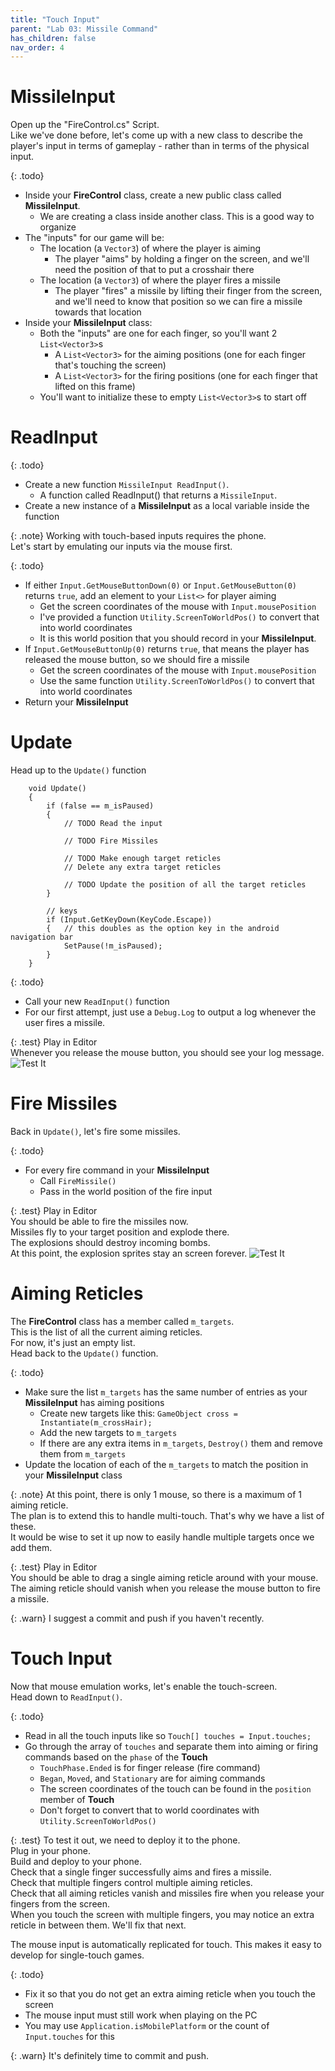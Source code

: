 ```yaml
---
title: "Touch Input"
parent: "Lab 03: Missile Command"
has_children: false
nav_order: 4
---
```


# MissileInput
Open up the "FireControl.cs" Script.\
Like we've done before, let's come up with a new class to describe the player's input in terms of gameplay - rather than in terms of the physical input.

{: .todo}
* Inside your **FireControl** class, create a new public class called **MissileInput**.
    * We are creating a class inside another class. This is a good way to organize
* The "inputs" for our game will be:
	* The location (a `Vector3`) of where the player is aiming
		* The player "aims" by holding a finger on the screen, and we'll need the position of that to put a crosshair there
	* The location (a `Vector3`) of where the player fires a missile
		* The player "fires" a missile by lifting their finger from the screen, and we'll need to know that position so we can fire a missile towards that location
* Inside your **MissileInput** class:
    * Both the "inputs" are one for each finger, so you'll want 2 `List<Vector3>`s
		* A `List<Vector3>` for the aiming positions (one for each finger that's touching the screen)
		* A `List<Vector3>` for the firing positions (one for each finger that lifted on this frame)
    * You'll want to initialize these to empty `List<Vector3>`s to start off

# ReadInput

{: .todo}
* Create a new function `MissileInput ReadInput()`.
	* A function called ReadInput() that returns a `MissileInput`.
* Create a new instance of a **MissileInput** as a local variable inside the function

{: .note}
Working with touch-based inputs requires the phone.\
Let's start by emulating our inputs via the mouse first.

{: .todo}
* If either `Input.GetMouseButtonDown(0)` or `Input.GetMouseButton(0)` returns `true`, add an element to your `List<>` for player aiming
	* Get the screen coordinates of the mouse with `Input.mousePosition`
	* I've provided a function `Utility.ScreenToWorldPos()` to convert that into world coordinates
	* It is this world position that you should record in your **MissileInput**.
* If `Input.GetMouseButtonUp(0)` returns `true`, that means the player has released the mouse button, so we should fire a missile
	* Get the screen coordinates of the mouse with `Input.mousePosition`
	* Use the same function `Utility.ScreenToWorldPos()` to convert that into world coordinates
* Return your **MissileInput**

# Update
Head up to the `Update()` function
```
    void Update()
    {
        if (false == m_isPaused)
        {
            // TODO Read the input

            // TODO Fire Missiles

            // TODO Make enough target reticles
            // Delete any extra target reticles

            // TODO Update the position of all the target reticles
        }

        // keys
        if (Input.GetKeyDown(KeyCode.Escape))
        {   // this doubles as the option key in the android navigation bar
            SetPause(!m_isPaused);
        }
    }
```

{: .todo}
* Call your new `ReadInput()` function
* For our first attempt, just use a `Debug.Log` to output a log whenever the user fires a missile.

{: .test}
Play in Editor\
Whenever you release the mouse button, you should see your log message.\
![Test It](images/lab03/gameplay02.jpg "Test It")

# Fire Missiles
Back in `Update()`, let's fire some missiles.

{: .todo}
* For every fire command in your **MissileInput**
    * Call `FireMissile()`
    * Pass in the world position of the fire input

{: .test}
Play in Editor\
You should be able to fire the missiles now.\
Missiles fly to your target position and explode there.\
The explosions should destroy incoming bombs.\
At this point, the explosion sprites stay an screen forever.
![Test It](images/lab03/gameplay03.jpg "Test It")

# Aiming Reticles
The **FireControl** class has a member called `m_targets`.\
This is the list of all the current aiming reticles.\
For now, it's just an empty list.\
Head back to the `Update()` function.

{: .todo}
* Make sure the list `m_targets` has the same number of entries as your **MissileInput** has aiming positions
    * Create new targets like this: `GameObject cross = Instantiate(m_crossHair);`
    * Add the new targets to `m_targets`
    * If there are any extra items in `m_targets`, `Destroy()` them and remove them from `m_targets`
* Update the location of each of the `m_targets` to match the position in your **MissileInput** class

{: .note}
At this point, there is only 1 mouse, so there is a maximum of 1 aiming reticle.\
The plan is to extend this to handle multi-touch. That's why we have a list of these.\
It would be wise to set it up now to easily handle multiple targets once we add them.

{: .test}
Play in Editor\
You should be able to drag a single aiming reticle around with your mouse.\
The aiming reticle should vanish when you release the mouse button to fire a missile.

{: .warn}
I suggest a commit and push if you haven't recently.

# Touch Input
Now that mouse emulation works, let's enable the touch-screen.\
Head down to `ReadInput()`.

{: .todo}
* Read in all the touch inputs like so `Touch[] touches = Input.touches;`
* Go through the array of `touches` and separate them into aiming or firing commands based on the `phase` of the **Touch**
    * `TouchPhase.Ended` is for finger release (fire command)
    * `Began`, `Moved`, and `Stationary` are for aiming commands
    * The screen coordinates of the touch can be found in the `position` member of **Touch**
    * Don't forget to convert that to world coordinates with `Utility.ScreenToWorldPos()`

{: .test}
To test it out, we need to deploy it to the phone.\
Plug in your phone.\
Build and deploy to your phone.\
Check that a single finger successfully aims and fires a missile.\
Check that multiple fingers control multiple aiming reticles.\
Check that all aiming reticles vanish and missiles fire when you release your fingers from the screen.\
When you touch the screen with multiple fingers, you may notice an extra reticle in between them. We'll fix that next.

The mouse input is automatically replicated for touch. This makes it easy to develop for single-touch games.

{: .todo}
* Fix it so that you do not get an extra aiming reticle when you touch the screen
* The mouse input must still work when playing on the PC
* You may use `Application.isMobilePlatform` or the count of `Input.touches` for this

{: .warn}
It's definitely time to commit and push.